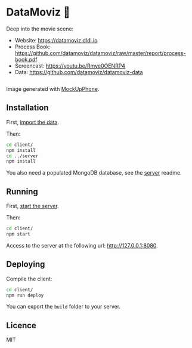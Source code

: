 # DataMoviz 🎥

Deep into the movie scene:
- Website: https://datamoviz.dldl.io
- Process Book: https://github.com/datamoviz/datamoviz/raw/master/report/process-book.pdf
- Screencast: https://youtu.be/Rmye0OENRP4
- Data: https://github.com/datamoviz/datamoviz-data

<a href="https://datamoviz.dldl.io">
    <img src="https://github.com/datamoviz/datamoviz/raw/master/docs/mockup.png" alt="" />
</a>

Image generated with [MockUpPhone](https://mockuphone.com/).

## Installation

First, [import the data](https://github.com/datamoviz/datamoviz-data).

Then:

```bash
cd client/
npm install
cd ../server
npm install
```

You also need a populated MongoDB database, see the [server](https://github.com/quentinus95/datamoviz/tree/master/server) readme.

## Running

First, [start the server](https://github.com/datamoviz/datamoviz/tree/master/server).

Then:

```bash
cd client/
npm start
```

Access to the server at the following url: http://127.0.0.1:8080.

## Deploying

Compile the client:

```bash
cd client/
npm run deploy
```

You can export the `build` folder to your server.

## Licence

MIT
